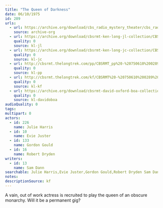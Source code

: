 ```yaml
---
title: "The Queen of Darkness"
date: 06/10/1975
id: 289
urls: 
  - url: https://archive.org/download/cbs_radio_mystery_theater/cbs_radio_mystery_theater-0251-0300.zip/cbs_radio_mystery_theater-0251-0300%2Fcbsrmt_0289_the_queen_of_darkness.mp3
    source: archive-org
  - url: https://archive.org/download/cbsrmt-ken-long-jl-collection/CBSRMT - 750610 0289 The Queen Of Darkness_jl.mp3
    quality: 0
    source: kl-jl
  - url: https://archive.org/download/cbsrmt-ken-long-jc-collection/CBSRMT - 750610 0289 Queen Of Darkness vbr kb2_jc.mp3
    quality: 0
    source: kl-jc
  - url: http://cbsrmt.thelongtrek.com/pp/CBSRMT_pp%20-%20750610%200289%20The%20Queen%20of%20Darkness.mp3
    quality: 0
    source: kl-pp
  - url: http://cbsrmt.thelongtrek.com/kf/CBSRMT%20-%20750610%200289%20The%20Queen%20Of%20Darkness_kf.mp3
    quality: 0
    source: kl-kf
  - url: https://archive.org/download/cbsrmt-david-oxford-boa-collection/CBSRMT-750610-0289-The-Queen-of-Darkness-(64-44)_kf-{BoA}.mp3
    quality: 0
    source: kl-davidoboa
audioQuality: 0
tags: 
multipart: 0
actors:  
  - id: 226
    name: Julie Harris  
  - id: 10
    name: Evie Juster  
  - id: 133
    name: Gordon Gould  
  - id: 16
    name: Robert Dryden
writers:  
  - id: 13
    name: Sam Dann
searchable: Julie Harris,Evie Juster,Gordon Gould,Robert Dryden Sam Dann
notes: 
descriptionSource: kf
---
```

A vain, out of work actress is recruited to play the queen of an obscure monarchy. Will it be a permanent gig?